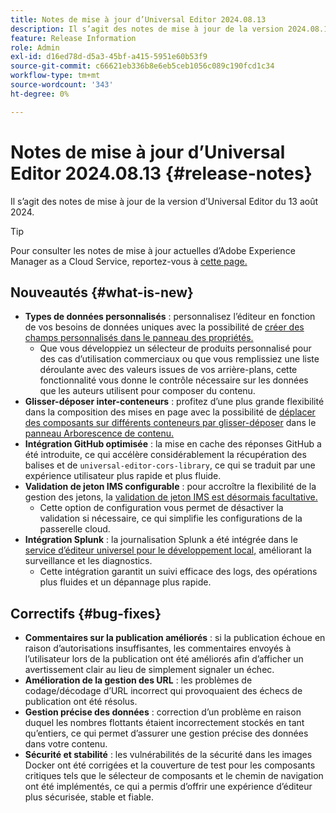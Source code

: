 ```yaml
---
title: Notes de mise à jour d’Universal Editor 2024.08.13
description: Il s’agit des notes de mise à jour de la version 2024.08.13 d’Universal Editor.
feature: Release Information
role: Admin
exl-id: d16ed78d-d5a3-45bf-a415-5951e60b53f9
source-git-commit: c66621eb336b8e6eb5ceb1056c089c190fcd1c34
workflow-type: tm+mt
source-wordcount: '343'
ht-degree: 0%

---
```



# Notes de mise à jour d’Universal Editor 2024.08.13 {#release-notes}

Il s’agit des notes de mise à jour de la version d’Universal Editor du 13 août 2024.

>[!TIP]
>
>Pour consulter les notes de mise à jour actuelles d’Adobe Experience Manager as a Cloud Service, reportez-vous à [cette page.](/help/release-notes/release-notes-cloud/release-notes-current.md)

## Nouveautés {#what-is-new}

* **Types de données personnalisés** : personnalisez l’éditeur en fonction de vos besoins de données uniques avec la possibilité de [créer des champs personnalisés dans le panneau des propriétés.](https://developer.adobe.com/uix/docs/services/aem-universal-editor/api/item-types-renderers/)
   * Que vous développiez un sélecteur de produits personnalisé pour des cas d’utilisation commerciaux ou que vous remplissiez une liste déroulante avec des valeurs issues de vos arrière-plans, cette fonctionnalité vous donne le contrôle nécessaire sur les données que les auteurs utilisent pour composer du contenu.
* **Glisser-déposer inter-conteneurs** : profitez d’une plus grande flexibilité dans la composition des mises en page avec la possibilité de [déplacer des composants sur différents conteneurs par glisser-déposer](/help/sites-cloud/authoring/universal-editor/authoring.md#reordering-components) dans le [panneau Arborescence de contenu.](/help/sites-cloud/authoring/universal-editor/navigation.md#content-tree-mode)
* **Intégration GitHub optimisée** : la mise en cache des réponses GitHub a été introduite, ce qui accélère considérablement la récupération des balises et de `universal-editor-cors-library`, ce qui se traduit par une expérience utilisateur plus rapide et plus fluide.
* **Validation de jeton IMS configurable** : pour accroître la flexibilité de la gestion des jetons, la [validation de jeton IMS est désormais facultative.](/help/implementing/universal-editor/local-dev.md#setting-up-service)
   * Cette option de configuration vous permet de désactiver la validation si nécessaire, ce qui simplifie les configurations de la passerelle cloud.
* **Intégration Splunk** : la journalisation Splunk a été intégrée dans le [service d’éditeur universel pour le développement local,](/help/implementing/universal-editor/local-dev.md#setting-up-service) améliorant la surveillance et les diagnostics.
   * Cette intégration garantit un suivi efficace des logs, des opérations plus fluides et un dépannage plus rapide.

## Correctifs {#bug-fixes}

* **Commentaires sur la publication améliorés** : si la publication échoue en raison d’autorisations insuffisantes, les commentaires envoyés à l’utilisateur lors de la publication ont été améliorés afin d’afficher un avertissement clair au lieu de simplement signaler un échec.
* **Amélioration de la gestion des URL** : les problèmes de codage/décodage d’URL incorrect qui provoquaient des échecs de publication ont été résolus.
* **Gestion précise des données** : correction d’un problème en raison duquel les nombres flottants étaient incorrectement stockés en tant qu’entiers, ce qui permet d’assurer une gestion précise des données dans votre contenu.
* **Sécurité et stabilité** : les vulnérabilités de la sécurité dans les images Docker ont été corrigées et la couverture de test pour les composants critiques tels que le sélecteur de composants et le chemin de navigation ont été implémentés, ce qui a permis d’offrir une expérience d’éditeur plus sécurisée, stable et fiable.
